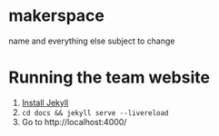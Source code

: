 # makerspace
name and everything else subject to change

# Running the team website

1. [Install Jekyll](https://jekyllrb.com/docs/installation/)
1. `cd docs && jekyll serve --livereload`
1. Go to http://localhost:4000/